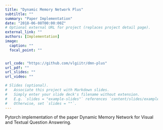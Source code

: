 ```yaml
---
title: "Dynamic Memory Network Plus"
subtiltle: "" 
summary: "Paper Implementation"
date: "2018-06-08T00:00:00Z"
# Optional external URL for project (replaces project detail page).
external_link: ""
authors: [Implementation]
image:
  caption: ""
  focal_point: ""


url_code: "https://github.com/vlgiitr/dmn-plus"
url_pdf: ""
url_slides: ""
url_video: ""

# Slides (optional).
#   Associate this project with Markdown slides.
#   Simply enter your slide deck's filename without extension.
#   E.g. `slides = "example-slides"` references `content/slides/example-slides.md`.
#   Otherwise, set `slides = ""`.
---
```


Pytorch implementation of the paper Dynamic Memory Network for Visual and Textual Question Answering.

